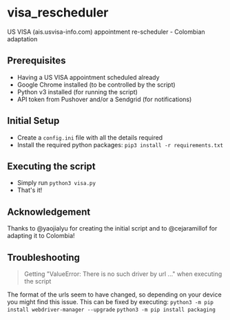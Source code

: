 # visa_rescheduler
US VISA (ais.usvisa-info.com) appointment re-scheduler - Colombian adaptation

## Prerequisites
- Having a US VISA appointment scheduled already
- Google Chrome installed (to be controlled by the script)
- Python v3 installed (for running the script)
- API token from Pushover and/or a Sendgrid (for notifications)


## Initial Setup
- Create a `config.ini` file with all the details required
- Install the required python packages: `pip3 install -r requirements.txt`

## Executing the script
- Simply run `python3 visa.py`
- That's it!

## Acknowledgement
Thanks to @yaojialyu for creating the initial script and to @cejaramillof for adapting it to Colombia!

## Troubleshooting
> Getting "ValueError: There is no such driver by url ..." when executing the script

The format of the urls seem to have changed, so depending on your device you might find this issue. This can be fixed by executing:
`python3 -m pip install webdriver-manager --upgrade`
`python3 -m pip install packaging`